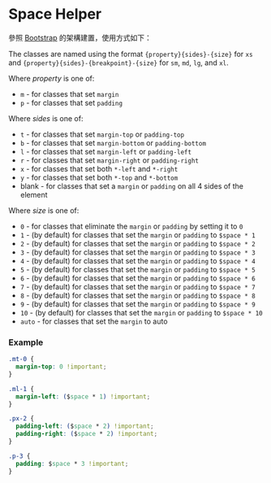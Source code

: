 # Space Helper

參照 [Bootstrap](https://getbootstrap.com/docs/4.3/utilities/spacing/) 的架構建置，使用方式如下：

The classes are named using the format `{property}{sides}-{size}` for `xs` and `{property}{sides}-{breakpoint}-{size}` for `sm`, `md`, `lg`, and `xl`.

Where _property_ is one of:

* `m` - for classes that set `margin`
* `p` - for classes that set `padding`

Where _sides_ is one of:

* `t` - for classes that set `margin-top` or `padding-top`
* `b` - for classes that set `margin-bottom` or `padding-bottom`
* `l` - for classes that set `margin-left` or `padding-left`
* `r` - for classes that set `margin-right` or `padding-right`
* `x` - for classes that set both `*-left` and `*-right`
* `y` - for classes that set both `*-top` and `*-bottom`
* blank - for classes that set a `margin` or `padding` on all 4 sides of the element

Where _size_ is one of:

* `0` - for classes that eliminate the `margin` or `padding` by setting it to `0`
* `1` - \(by default\) for classes that set the `margin` or `padding` to `$space * 1`
* `2` - \(by default\) for classes that set the `margin` or `padding` to `$space * 2`
* `3` - \(by default\) for classes that set the `margin` or `padding` to `$space * 3`
* `4` - \(by default\) for classes that set the `margin` or `padding` to `$space * 4`
* `5` - \(by default\) for classes that set the `margin` or `padding` to `$space * 5`
* `6` - \(by default\) for classes that set the `margin` or `padding` to `$space * 6`
* `7` - \(by default\) for classes that set the `margin` or `padding` to `$space * 7`
* `8` - \(by default\) for classes that set the `margin` or `padding` to `$space * 8`
* `9` - \(by default\) for classes that set the `margin` or `padding` to `$space * 9`
* `10` - \(by default\) for classes that set the `margin` or `padding` to `$space * 10`
* `auto` - for classes that set the `margin` to auto

### Example

```css
.mt-0 {
  margin-top: 0 !important;
}

.ml-1 {
  margin-left: ($space * 1) !important;
}

.px-2 {
  padding-left: ($space * 2) !important;
  padding-right: ($space * 2) !important;
}

.p-3 {
  padding: $space * 3 !important;
}
```


